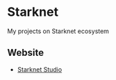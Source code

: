 # Starknet
My projects on Starknet ecosystem

## Website

- [Starknet Studio](https://github.com/0xefrain/Starknet/tree/main/starknet-studio)
